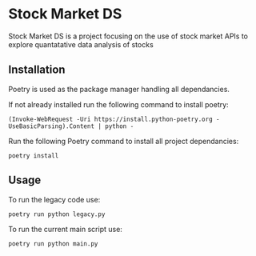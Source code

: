 # Stock Market DS
Stock Market DS is a project focusing on the use of stock market APIs to explore quantatative data analysis of stocks

## Installation
Poetry is used as the package manager handling all dependancies.

If not already installed run the following command to install poetry:
```pwsh
(Invoke-WebRequest -Uri https://install.python-poetry.org -UseBasicParsing).Content | python -
```

Run the following Poetry command to install all project dependancies:
```pwsh
poetry install
```

## Usage

To run the legacy code use:
```pwsh
poetry run python legacy.py
```
To run the current main script use:
```pwsh
poetry run python main.py
```

